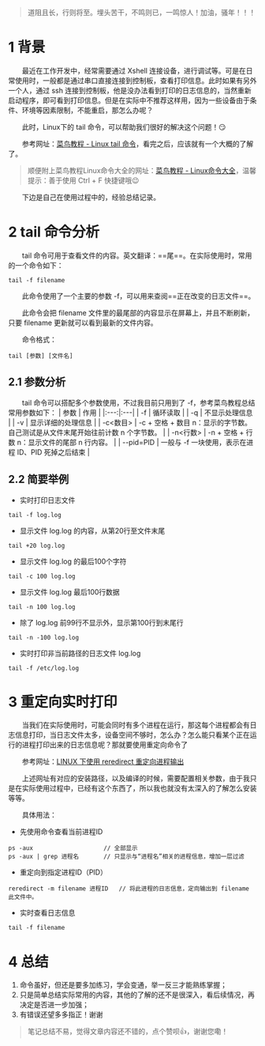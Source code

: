 > 道阻且长，行则将至。埋头苦干，不鸣则已，一鸣惊人！加油，骚年！！！

# 1 背景
&emsp;&emsp;最近在工作开发中，经常需要通过 Xshell 连接设备，进行调试等。可是在日常使用时，一般都是通过串口直接连接到控制板，查看打印信息。此时如果有另外一个人，通过 ssh 连接到控制板，他是没办法看到打印的日志信息的，当然重新启动程序，即可看到打印信息。但是在实际中不推荐这样用，因为一些设备由于条件、环境等因素限制，不能重启，那怎么办呢？

&emsp;&emsp;此时，Linux下的 tail 命令，可以帮助我们很好的解决这个问题！:smirk:

&emsp;&emsp;参考网址：[菜鸟教程 - Linux tail 命令](https://www.runoob.com/linux/linux-comm-tail.html)，看完之后，应该就有一个大概的了解了。

> 顺便附上菜鸟教程Linux命令大全的网址：[菜鸟教程 - Linux命令大全](https://www.runoob.com/linux/linux-command-manual.html)，温馨提示：善于使用 Ctrl + F 快捷键哦:wink:

&emsp;&emsp;下边是自己在使用过程中的，经验总结记录。

# 2 tail 命令分析

&emsp;&emsp;tail 命令可用于查看文件的内容。英文翻译：==尾==。在实际使用时，常用的一个命令如下：
```shell
tail -f filename
```

&emsp;&emsp;此命令使用了一个主要的参数 -f，可以用来查阅==正在改变的日志文件==。

&emsp;&emsp;此命令会把 filename 文件里的最尾部的内容显示在屏幕上，并且不断刷新，只要 filename 更新就可以看到最新的文件内容。

&emsp;&emsp;命令格式：
```shell
tail [参数] [文件名]
```

## 2.1 参数分析
&emsp;&emsp;tail 命令可以搭配多个参数使用，不过我目前只用到了 -f，参考菜鸟教程总结常用参数如下：
| 参数 | 作用 |
|:---:|:---|
| -f | 循环读取 |
| -q | 不显示处理信息 |
| -v | 显示详细的处理信息 |
| -c<数目> | -c + 空格 + 数目 n：显示的字节数。<br/>自己测试是从文件末尾开始往前计数 n 个字节数。 |
| -n<行数> | -n + 空格 + 行数 n：显示文件的尾部 n 行内容。 |
| --pid=PID | 一般与 -f 一块使用，表示在进程 ID、PID 死掉之后结束 |

## 2.2 简要举例
 - 实时打印日志文件
```shell
tail -f log.log
```

 - 显示文件 log.log 的内容，从第20行至文件末尾
```shell
tail +20 log.log
```

 - 显示文件 log.log 的最后100个字符
```shell
tail -c 100 log.log
```

 - 显示文件 log.log 最后100行数据
```shell
tail -n 100 log.log
```

 - 除了 log.log 前99行不显示外，显示第100行到末尾行
```shell
tail -n -100 log.log
```

 - 实时打印非当前路径的日志文件 log.log
```shell
tail -f /etc/log.log
```

# 3 重定向实时打印
&emsp;&emsp;当我们在实际使用时，可能会同时有多个进程在运行，那这每个进程都会有日志信息打印，当日志文件太多，设备空间不够时，怎么办？怎么能只看某个正在运行的进程打印出来的日志信息呢？那就要使用重定向命令了

&emsp;&emsp;参考网址：[LINUX 下使用 reredirect 重定向进程输出](https://blog.csdn.net/horotororensu/article/details/104505768)

&emsp;&emsp;上述网址有对应的安装路径，以及编译的时候，需要配置相关参数，由于我只是在实际使用过程中，已经有这个东西了，所以我也就没有太深入的了解怎么安装等等。

&emsp;&emsp;具体用法：

 - 先使用命令查看当前进程ID
```shell
ps -aux                    // 全部显示
ps -aux | grep 进程名       // 只显示与“进程名”相关的进程信息，增加一层过滤
```
 - 重定向到指定进程ID（PID）
```shell
reredirect -m filename 进程ID   // 将此进程的日志信息，定向输出到 filename 此文件中。
```
 - 实时查看日志信息
```shell
tail -f filename
```

# 4 总结
1. 命令虽好，但还是要多加练习，学会变通，举一反三才能熟练掌握；
2. 只是简单总结实际常用的内容，其他的了解的还不是很深入，看后续情况，再决定是否进一步加强；
3. 有错误还望多多指正！谢谢

> 笔记总结不易，觉得文章内容还不错的，点个赞呗:thumbsup:，谢谢您嘞！